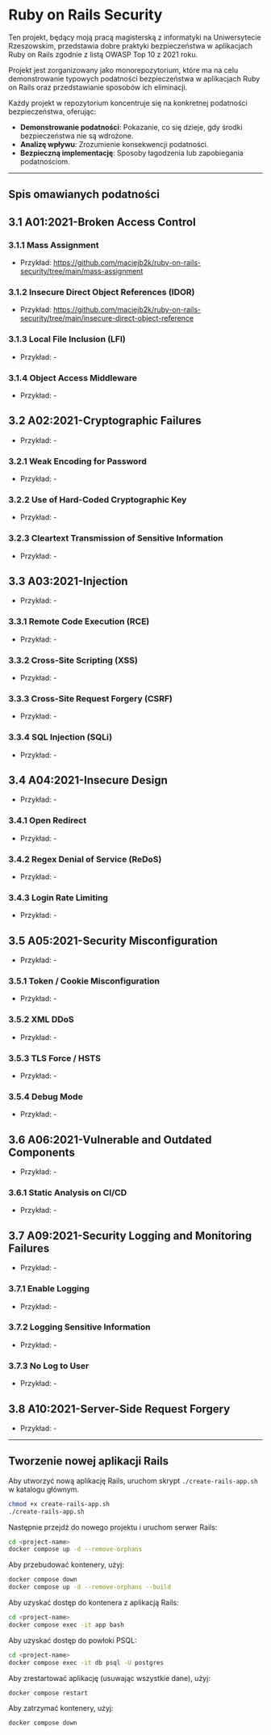 # Ruby on Rails Security

Ten projekt, będący moją pracą magisterską z informatyki na Uniwersytecie Rzeszowskim, przedstawia dobre praktyki bezpieczeństwa w aplikacjach Ruby on Rails zgodnie z listą OWASP Top 10 z 2021 roku.

Projekt jest zorganizowany jako monorepozytorium, które ma na celu demonstrowanie typowych podatności bezpieczeństwa w aplikacjach Ruby on Rails oraz przedstawianie sposobów ich eliminacji.

Każdy projekt w repozytorium koncentruje się na konkretnej podatności bezpieczeństwa, oferując:
- **Demonstrowanie podatności**: Pokazanie, co się dzieje, gdy środki bezpieczeństwa nie są wdrożone.
- **Analizę wpływu**: Zrozumienie konsekwencji podatności.
- **Bezpieczną implementację**: Sposoby łagodzenia lub zapobiegania podatnościom.

---

## Spis omawianych podatności

## 3.1 A01:2021-Broken Access Control

### 3.1.1 Mass Assignment
- Przykład: https://github.com/maciejb2k/ruby-on-rails-security/tree/main/mass-assignment

### 3.1.2 Insecure Direct Object References (IDOR)
- Przykład: https://github.com/maciejb2k/ruby-on-rails-security/tree/main/insecure-direct-object-reference

### 3.1.3 Local File Inclusion (LFI)
- Przykład: -

### 3.1.4 Object Access Middleware
- Przykład: -

## 3.2 A02:2021-Cryptographic Failures
- Przykład: -

### 3.2.1 Weak Encoding for Password
- Przykład: -

### 3.2.2 Use of Hard-Coded Cryptographic Key
- Przykład: -

### 3.2.3 Cleartext Transmission of Sensitive Information
- Przykład: -

## 3.3 A03:2021-Injection
- Przykład: -

### 3.3.1 Remote Code Execution (RCE)
- Przykład: -

### 3.3.2 Cross-Site Scripting (XSS)
- Przykład: -

### 3.3.3 Cross-Site Request Forgery (CSRF)
- Przykład: -

### 3.3.4 SQL Injection (SQLi)
- Przykład: -

## 3.4 A04:2021-Insecure Design
- Przykład: -

### 3.4.1 Open Redirect
- Przykład: -

### 3.4.2 Regex Denial of Service (ReDoS)
- Przykład: -

### 3.4.3 Login Rate Limiting
- Przykład: -

## 3.5 A05:2021-Security Misconfiguration
- Przykład: -

### 3.5.1 Token / Cookie Misconfiguration
- Przykład: -

### 3.5.2 XML DDoS
- Przykład: -

### 3.5.3 TLS Force / HSTS
- Przykład: -

### 3.5.4 Debug Mode
- Przykład: -

## 3.6 A06:2021-Vulnerable and Outdated Components
- Przykład: -

### 3.6.1 Static Analysis on CI/CD
- Przykład: -

## 3.7 A09:2021-Security Logging and Monitoring Failures
- Przykład: -

### 3.7.1 Enable Logging
- Przykład: -

### 3.7.2 Logging Sensitive Information
- Przykład: -

### 3.7.3 No Log to User
- Przykład: -

## 3.8 A10:2021-Server-Side Request Forgery
- Przykład: -

---

## Tworzenie nowej aplikacji Rails

Aby utworzyć nową aplikację Rails, uruchom skrypt `./create-rails-app.sh` w katalogu głównym.
```bash
chmod +x create-rails-app.sh
./create-rails-app.sh
```

Następnie przejdź do nowego projektu i uruchom serwer Rails:
```bash
cd <project-name>
docker compose up -d --remove-orphans
```

Aby przebudować kontenery, użyj:
```bash
docker compose down
docker compose up -d --remove-orphans --build
```

Aby uzyskać dostęp do kontenera z aplikacją Rails:
```bash
cd <project-name>
docker compose exec -it app bash
```

Aby uzyskać dostęp do powłoki PSQL:
```bash
cd <project-name>
docker compose exec -it db psql -U postgres
```

Aby zrestartować aplikację (usuwając wszystkie dane), użyj:
```bash
docker compose restart
```

Aby zatrzymać kontenery, użyj:
```bash
docker compose down
```

